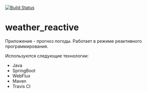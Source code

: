 [![Build Status](https://app.travis-ci.com/IvanBelyaev/weather_reactive.svg?branch=main)](https://app.travis-ci.com/IvanBelyaev/weather_reactive)

# weather_reactive

Приложение - прогноз погоды.
Работает в режиме реактивного программирования.

Используются следующие технологии:
 - Java
 - SpringBoot
 - WebFlux
 - Maven
 - Travis CI
